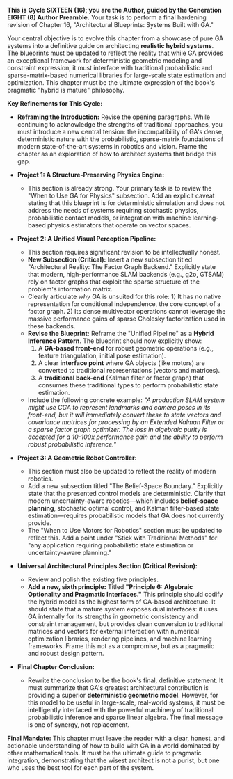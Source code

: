 **This is Cycle SIXTEEN (16); you are the Author, guided by the Generation EIGHT (8) Author Preamble.** Your task is to perform a final hardening revision of Chapter 16, "Architectural Blueprints: Systems Built with GA."

Your central objective is to evolve this chapter from a showcase of pure GA systems into a definitive guide on architecting **realistic hybrid systems**. The blueprints must be updated to reflect the reality that while GA provides an exceptional framework for deterministic geometric modeling and constraint expression, it must interface with traditional probabilistic and sparse-matrix-based numerical libraries for large-scale state estimation and optimization. This chapter must be the ultimate expression of the book's pragmatic "hybrid is mature" philosophy.

**Key Refinements for This Cycle:**

* **Reframing the Introduction:** Revise the opening paragraphs. While continuing to acknowledge the strengths of traditional approaches, you must introduce a new central tension: the incompatibility of GA's dense, deterministic nature with the probabilistic, sparse-matrix foundations of modern state-of-the-art systems in robotics and vision. Frame the chapter as an exploration of how to architect systems that bridge this gap.

* **Project 1: A Structure-Preserving Physics Engine:**
    * This section is already strong. Your primary task is to review the "When to Use GA for Physics" subsection. Add an explicit caveat stating that this blueprint is for deterministic simulation and does not address the needs of systems requiring stochastic physics, probabilistic contact models, or integration with machine learning-based physics estimators that operate on vector spaces.

* **Project 2: A Unified Visual Perception Pipeline:**
    * This section requires significant revision to be intellectually honest.
    * **New Subsection (Critical):** Insert a new subsection titled "Architectural Reality: The Factor Graph Backend." Explicitly state that modern, high-performance SLAM backends (e.g., g2o, GTSAM) rely on factor graphs that exploit the sparse structure of the problem's information matrix.
    * Clearly articulate *why* GA is unsuited for this role: 1) It has no native representation for conditional independence, the core concept of a factor graph. 2) Its dense multivector operations cannot leverage the massive performance gains of sparse Cholesky factorization used in these backends.
    * **Revise the Blueprint:** Reframe the "Unified Pipeline" as a **Hybrid Inference Pattern**. The blueprint should now explicitly show:
        1.  A **GA-based front-end** for robust geometric operations (e.g., feature triangulation, initial pose estimation).
        2.  A clear **interface point** where GA objects (like motors) are converted to traditional representations (vectors and matrices).
        3.  A **traditional back-end** (Kalman filter or factor graph) that consumes these traditional types to perform probabilistic state estimation.
    * Include the following concrete example: *"A production SLAM system might use CGA to represent landmarks and camera poses in its front-end, but it will immediately convert these to state vectors and covariance matrices for processing by an Extended Kalman Filter or a sparse factor graph optimizer. The loss in algebraic purity is accepted for a 10-100x performance gain and the ability to perform robust probabilistic inference."*

* **Project 3: A Geometric Robot Controller:**
    * This section must also be updated to reflect the reality of modern robotics.
    * Add a new subsection titled "The Belief-Space Boundary." Explicitly state that the presented control models are deterministic. Clarify that modern uncertainty-aware robotics—which includes **belief-space planning**, stochastic optimal control, and Kalman filter-based state estimation—requires probabilistic models that GA does not currently provide.
    * The "When to Use Motors for Robotics" section must be updated to reflect this. Add a point under "Stick with Traditional Methods" for "any application requiring probabilistic state estimation or uncertainty-aware planning."

* **Universal Architectural Principles Section (Critical Revision):**
    * Review and polish the existing five principles.
    * **Add a new, sixth principle:** Titled **"Principle 6: Algebraic Optionality and Pragmatic Interfaces."** This principle should codify the hybrid model as the highest form of GA-based architecture. It should state that a mature system exposes dual interfaces: it uses GA internally for its strengths in geometric consistency and constraint management, but provides clean conversion to traditional matrices and vectors for external interaction with numerical optimization libraries, rendering pipelines, and machine learning frameworks. Frame this not as a compromise, but as a pragmatic and robust design pattern.

* **Final Chapter Conclusion:**
    * Rewrite the conclusion to be the book's final, definitive statement. It must summarize that GA's greatest architectural contribution is providing a superior **deterministic geometric model**. However, for this model to be useful in large-scale, real-world systems, it must be intelligently interfaced with the powerful machinery of traditional probabilistic inference and sparse linear algebra. The final message is one of synergy, not replacement.

**Final Mandate:** This chapter must leave the reader with a clear, honest, and actionable understanding of how to build with GA in a world dominated by other mathematical tools. It must be the ultimate guide to pragmatic integration, demonstrating that the wisest architect is not a purist, but one who uses the best tool for each part of the system.
